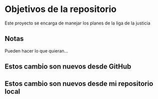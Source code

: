 # Objetivos de la repositorio

Este proyecto se encarga de manejar los planes de la liga de la justicia


## Notas
Pueden hacer lo que quieran...


## Estos cambio son nuevos desde GitHub
## Estos cambio son nuevos desde mi repositorio local
